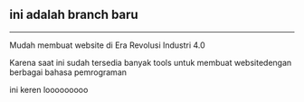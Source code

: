 <html>
  <head>
 <title>Belajar Membuat branch baru</title>
  </head>
  <body>
    

<h2> ini adalah branch baru</h2>
<hr>
<p>
  Mudah membuat website di Era Revolusi Industri 4.0
</p>

<p>Karena saat ini  sudah tersedia banyak tools untuk membuat websitedengan berbagai bahasa pemrograman </p>

 <p>ini keren looooooooo</p>
</body>
</html>
  
